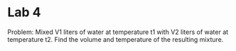 # Lab 4
Problem:
Mixed V1 liters of water at temperature t1 with V2 liters of water at temperature t2. Find the volume and temperature of the resulting mixture.
